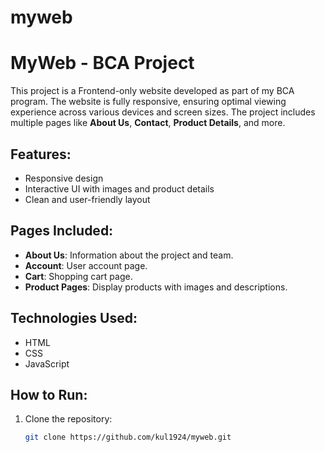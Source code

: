 # myweb

# MyWeb - BCA Project

This project is a Frontend-only website developed as part of my BCA program. The website is fully responsive, ensuring optimal viewing experience across various devices and screen sizes. The project includes multiple pages like **About Us**, **Contact**, **Product Details**, and more.

## Features:
- Responsive design
- Interactive UI with images and product details
- Clean and user-friendly layout

## Pages Included:
- **About Us**: Information about the project and team.
- **Account**: User account page.
- **Cart**: Shopping cart page.
- **Product Pages**: Display products with images and descriptions.

## Technologies Used:
- HTML
- CSS
- JavaScript

## How to Run:
1. Clone the repository:
   ```bash
   git clone https://github.com/kul1924/myweb.git
